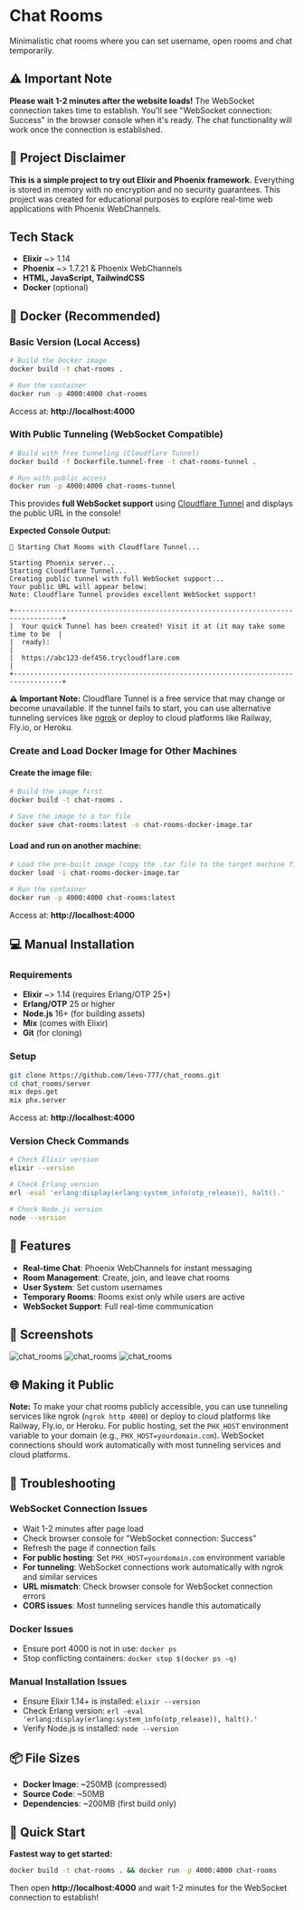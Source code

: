 # Chat Rooms

Minimalistic chat rooms where you can set username, open rooms and chat temporarily.

## ⚠️ Important Note

**Please wait 1-2 minutes after the website loads!** The WebSocket connection takes time to establish. You'll see "WebSocket connection: Success" in the browser console when it's ready. The chat functionality will work once the connection is established.

## 📝 Project Disclaimer

**This is a simple project to try out Elixir and Phoenix framework.** Everything is stored in memory with no encryption and no security guarantees. This project was created for educational purposes to explore real-time web applications with Phoenix WebChannels.


## Tech Stack
- **Elixir** ~> 1.14
- **Phoenix** ~> 1.7.21 & Phoenix WebChannels
- **HTML, JavaScript, TailwindCSS**
- **Docker** (optional)

## 🐳 Docker (Recommended)

### Basic Version (Local Access)
```bash
# Build the Docker image
docker build -t chat-rooms .

# Run the container
docker run -p 4000:4000 chat-rooms
```

Access at: **http://localhost:4000**

### With Public Tunneling (WebSocket Compatible)
```bash
# Build with free tunneling (Cloudflare Tunnel)
docker build -f Dockerfile.tunnel-free -t chat-rooms-tunnel .

# Run with public access
docker run -p 4000:4000 chat-rooms-tunnel
```

This provides **full WebSocket support** using [Cloudflare Tunnel](https://github.com/cloudflare/cloudflared) and displays the public URL in the console!

**Expected Console Output:**
```
🚀 Starting Chat Rooms with Cloudflare Tunnel...

Starting Phoenix server...
Starting Cloudflare Tunnel...
Creating public tunnel with full WebSocket support...
Your public URL will appear below:
Note: Cloudflare Tunnel provides excellent WebSocket support!

+----------------------------------------------------------------------------------+
|  Your quick Tunnel has been created! Visit it at (it may take some time to be  |
|  ready):                                                                         |
|  https://abc123-def456.trycloudflare.com                                        |
+----------------------------------------------------------------------------------+
```

**⚠️ Important Note:** Cloudflare Tunnel is a free service that may change or become unavailable. If the tunnel fails to start, you can use alternative tunneling services like [ngrok](https://ngrok.com/) or deploy to cloud platforms like Railway, Fly.io, or Heroku.

### Create and Load Docker Image for Other Machines

#### Create the image file:
```bash
# Build the image first
docker build -t chat-rooms .

# Save the image to a tar file
docker save chat-rooms:latest -o chat-rooms-docker-image.tar
```

#### Load and run on another machine:
```bash
# Load the pre-built image (copy the .tar file to the target machine first)
docker load -i chat-rooms-docker-image.tar

# Run the container
docker run -p 4000:4000 chat-rooms:latest
```

Access at: **http://localhost:4000**

## 💻 Manual Installation

### Requirements
- **Elixir** ~> 1.14 (requires Erlang/OTP 25+)
- **Erlang/OTP** 25 or higher
- **Node.js** 16+ (for building assets)
- **Mix** (comes with Elixir)
- **Git** (for cloning)

### Setup
```bash
git clone https://github.com/levo-777/chat_rooms.git
cd chat_rooms/server
mix deps.get
mix phx.server
```

Access at: **http://localhost:4000**

### Version Check Commands
```bash
# Check Elixir version
elixir --version

# Check Erlang version
erl -eval 'erlang:display(erlang:system_info(otp_release)), halt().'

# Check Node.js version
node --version
```

## 🚀 Features

- **Real-time Chat**: Phoenix WebChannels for instant messaging
- **Room Management**: Create, join, and leave chat rooms
- **User System**: Set custom usernames
- **Temporary Rooms**: Rooms exist only while users are active
- **WebSocket Support**: Full real-time communication

## 📸 Screenshots

![chat_rooms](chat_rooms_1.png)
![chat_rooms](chat_rooms_2.png)
![chat_rooms](chat_rooms_3.png)

## 🌐 Making it Public

**Note:** To make your chat rooms publicly accessible, you can use tunneling services like ngrok (`ngrok http 4000`) or deploy to cloud platforms like Railway, Fly.io, or Heroku. For public hosting, set the `PHX_HOST` environment variable to your domain (e.g., `PHX_HOST=yourdomain.com`). WebSocket connections should work automatically with most tunneling services and cloud platforms.

## 🔧 Troubleshooting

### WebSocket Connection Issues
- Wait 1-2 minutes after page load
- Check browser console for "WebSocket connection: Success"
- Refresh the page if connection fails
- **For public hosting**: Set `PHX_HOST=yourdomain.com` environment variable
- **For tunneling**: WebSocket connections work automatically with ngrok and similar services
- **URL mismatch**: Check browser console for WebSocket connection errors
- **CORS issues**: Most tunneling services handle this automatically

### Docker Issues
- Ensure port 4000 is not in use: `docker ps`
- Stop conflicting containers: `docker stop $(docker ps -q)`

### Manual Installation Issues
- Ensure Elixir 1.14+ is installed: `elixir --version`
- Check Erlang version: `erl -eval 'erlang:display(erlang:system_info(otp_release)), halt().'`
- Verify Node.js is installed: `node --version`

## 📦 File Sizes

- **Docker Image**: ~250MB (compressed)
- **Source Code**: ~50MB
- **Dependencies**: ~200MB (first build only)

## 🎯 Quick Start

**Fastest way to get started:**
```bash
docker build -t chat-rooms . && docker run -p 4000:4000 chat-rooms
```

Then open **http://localhost:4000** and wait 1-2 minutes for the WebSocket connection to establish!
